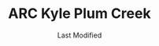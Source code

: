 ---
layout: location-page
date: Last Modified
description: "Local COVID-19 testing is available at ARC Kyle Plum Creek in Kyle, Texas, USA."
permalink: "locations/texas/kyle/arc-kyle-plum-creek/"
tags:
  - locations
  - texas
title: ARC Kyle Plum Creek
uniqueName: arc-kyle-plum-creek
state: Texas
stateAbbr: TX
hood: "Kyle"
address: "4100 Everett Street Suite 400"
city: "Kyle"
zip: "78640"
zipsNearby: "76831 78101 73301 73344 78701 78702 78703 78704 78705 78708 78709 78710 78711 78712 78713 78714 78715 78716 78717 78718 78719 78720 78721 78722 78723 78724 78725 78726 78727 78728 78729 78730 78731 78732 78733 78734 78735 78736 78737 78738 78739 78741 78742 78744 78745 78746 78747 78748 78749 78750 78751 78752 78753 78754 78755 78756 78757 78758 78759 78760 78761 78762 78763 78764 78765 78766 78767 78768 78769 78772 78773 78774 78778 78779 78780 78781 78783 78785 78789 78799 76511 78602 78604 78605 78606 78004 78006 78015 78608 78610 78611 78612 78613 78630 78108 78013 78109 78614 78615 78616 78617 78619 78620 78621 78112 78622 78623 78941 76527 78114 78626 78627 78628 78633 78115 78942 78116 78629 78658 76530 78632 78023 77967 78634 78635 76537 78636 78027 78638 78639 78640 78945 78121 78641 78645 78646 78122 78947 78642 78948 78644 78648 78650 78651 78123 78054 78652 78653 78654 78657 78124 78655 78656 77975 78949 78130 78131 78132 78133 78135 78140 78659 78143 78660 78691 78952 78661 78662 78953 78663 78664 78665 78680 78681 78682 78683 78152 78201 78202 78203 78204 78205 78206 78207 78208 78209 78210 78211 78212 78213 78214 78215 78216 78217 78218 78219 78220 78221 78222 78223 78224 78225 78226 78227 78228 78229 78230 78231 78232 78233 78234 78235 78236 78237 78238 78239 78240 78241 78242 78243 78244 78245 78246 78247 78248 78249 78250 78251 78252 78253 78254 78255 78256 78257 78258 78259 78260 78261 78263 78264 78265 78266 78268 78269 78270 78278 78279 78280 78283 78284 78285 78287 78288 78289 78291 78292 78293 78294 78295 78296 78297 78298 78299 78666 78667 78154 78956 76573 78155 78156 77984 78159 78957 78669 78070 78163 78670 78160 78671 78161 76574 76577 76578 78148 78150 78959 78673 78960 78074 78674 77994 78963 78675 78676 78677 78262 78275 78286 78786 78788 78798" 
mapUrl: "http://maps.apple.com/?q=ARC+Kyle+Plum+Creek&address=4100+Everett+Street+Suite+400,Kyle,Texas,78640"
locationType: Drive-thru
phone: "512-295-1333"
website: "https://www.austinregionalclinic.com/make-an-appointment/"
onlineBooking: true
closed: undefined
closedUpdate: April 18th, 2020
notes: "By appointment only. Requires phone screen."
days: Weekdays
hours: 8AM-5PM
ctaMessage: Schedule a test
ctaUrl: "https://www.austinregionalclinic.com/make-an-appointment/"
---